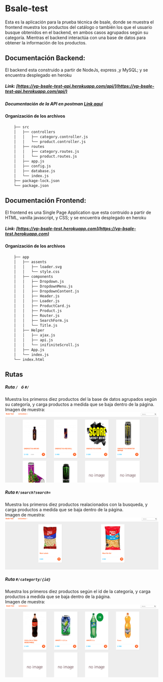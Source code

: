 # Bsale-test

Esta es la aplicación para la prueba técnica de bsale, donde se muestra el frontend muestra los productos del catálogo o también los que el usuario busque obtenidos en el backend,
en ambos casos agrupados según su categoría. Mientras el backend interactúa con una base de datos para obtener la información de los productos. 

## Documentación Backend:

El backend esta construido a partir de NodeJs, express ,y MySQL; y se encuentra desplegado en heroku<br>
##### Link: [https://vp-bsale-test-api.herokuapp.com/api/](https://vp-bsale-test-api.herokuapp.com/api/)
##### Documentación de la API en postman <a href="https://documenter.getpostman.com/view/18405971/UVsEWpoH" target="_blank">Link aquí</a>

#### Organización de los archivos

```
    ├── src
    │   ├── controllers
    │   │   ├── category.controller.js
    │   │   └── product.controller.js
    │   ├── routes
    │   │   ├── category.routes.js
    │   │   └── product.routes.js
    │   ├── app.js
    │   ├── config.js
    │   ├── database.js
    │   └── index.js
    ├── package-lock.json
    └── package.json
```

## Documentación Frontend:

El frontend es una Single Page Application que esta contruido a partir de HTML, vanilla javascript, y CSS; y se encuentra desplegado en heroku<br>
##### Link: [https://vp-bsale-test.herokuapp.com](https://vp-bsale-test.herokuapp.com)

#### Organización de los archivos

```
    ├── app
    │   ├── assents
    │   │   ├── loader.svg
    │   │   └── style.css
    │   ├── components
    │   │   ├── Dropdown.js
    │   │   ├── DropdownMenu.js
    │   │   ├── DropdownContent.js
    │   │   ├── Header.js
    │   │   ├── Loader.js
    │   │   ├── ProductCard.js
    │   │   ├── Product.js
    │   │   ├── Router.js
    │   │   ├── SearchForm.js
    │   │   └── Title.js
    │   ├── Helper
    │   │   ├── ajax.js
    │   │   ├── api.js
    │   │   └── inifiniteScroll.js
    │   ├── App.js
    │   └── index.js
    └── index.html
```

## Rutas

##### Ruta  ```/ ``` ó ```#/ ```
Muestra los primeros diez productos del la base de datos agrupados según su categoría, y carga productos a medida que se baja dentro de la página. <br>
Imagen de muestra:
![image_text](https://github.com/Nieroppo/bsale-test/blob/main/inicio.png)


##### Ruta  ```#/search?search= ``` 
Muestra los primeros diez productos realacionados con la busqueda, y carga productos a medida que se baja dentro de la página. <br>
Imagen de muestra:
![image_text](https://github.com/Nieroppo/bsale-test/blob/main/busqueda.png)
##### Ruta  ```#/categorty/{id}``` 
Muestra los primeros diez productos según el id de la categoría, y carga productos a medida que se baja dentro de la página. <br>
Imagen de muestra:
![image_text](https://github.com/Nieroppo/bsale-test/blob/main/categoria.png)
